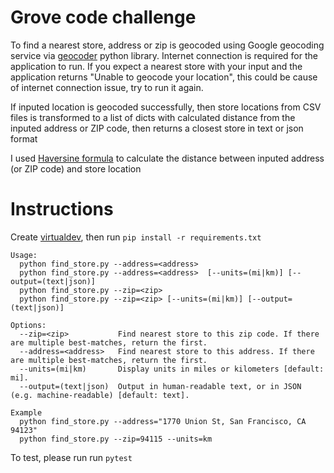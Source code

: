 # Grove code challenge
To find a nearest store, address or zip is geocoded using Google geocoding service via [geocoder](https://github.com/DenisCarriere/geocoder) python library. Internet connection is required for the application to run. If you expect a nearest store with your input and the application returns "Unable to geocode your location", this could be cause of internet connection issue, try to run it again. 

If inputed location is geocoded successfully, then store locations from CSV files is transformed to a list of dicts with calculated distance from the inputed address or ZIP code, then returns a closest store in text or json format

I used [Haversine formula](https://en.wikipedia.org/wiki/Haversine_formula) to calculate the distance between inputed address (or ZIP code) and store location

# Instructions
Create [virtualdev](https://packaging.python.org/guides/installing-using-pip-and-virtualenv/), then run `pip install -r requirements.txt`
```
Usage:
  python find_store.py --address=<address>
  python find_store.py --address=<address>  [--units=(mi|km)] [--output=(text|json)]
  python find_store.py --zip=<zip>
  python find_store.py --zip=<zip> [--units=(mi|km)] [--output=(text|json)]

Options:
  --zip=<zip>           Find nearest store to this zip code. If there are multiple best-matches, return the first.
  --address=<address>   Find nearest store to this address. If there are multiple best-matches, return the first.
  --units=(mi|km)       Display units in miles or kilometers [default: mi].
  --output=(text|json)  Output in human-readable text, or in JSON (e.g. machine-readable) [default: text].

Example
  python find_store.py --address="1770 Union St, San Francisco, CA 94123"
  python find_store.py --zip=94115 --units=km
```

To test, please run run `pytest`